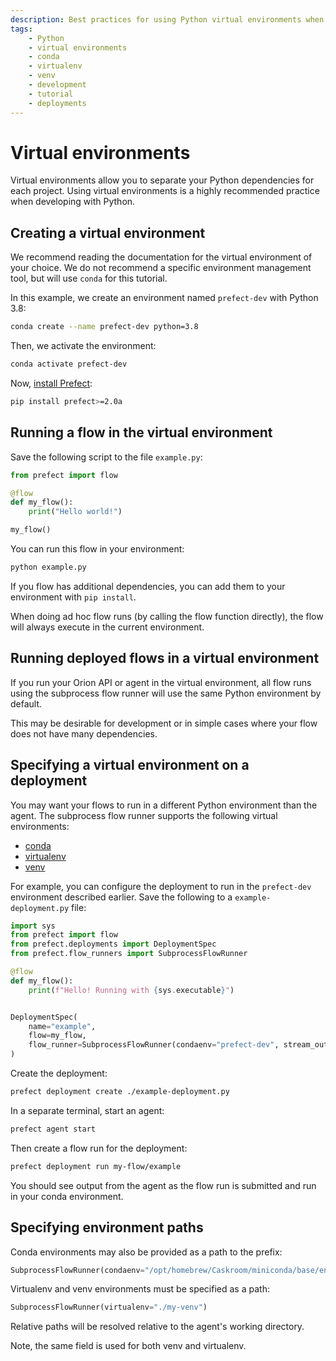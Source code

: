 ```yaml
---
description: Best practices for using Python virtual environments when developing Prefect flows.
tags:
    - Python
    - virtual environments
    - conda
    - virtualenv
    - venv
    - development
    - tutorial
    - deployments
---
```


# Virtual environments

Virtual environments allow you to separate your Python dependencies for each project. Using virtual environments is a highly recommended practice when developing with Python.

## Creating a virtual environment

We recommend reading the documentation for the virtual environment of your choice. We do not recommend a specific environment management tool, but will use `conda` for this tutorial.

In this example, we create an environment named `prefect-dev` with Python 3.8:

```bash
conda create --name prefect-dev python=3.8   
```

Then, we activate the environment:

```bash
conda activate prefect-dev
```

Now, [install Prefect](/getting-started/installation.md):
```bash
pip install prefect>=2.0a
```

## Running a flow in the virtual environment

Save the following script to the file `example.py`:

```python
from prefect import flow

@flow
def my_flow():
    print("Hello world!")

my_flow()
```

You can run this flow in your environment:

```bash
python example.py
```

If you flow has additional dependencies, you can add them to your environment with `pip install`.

When doing ad hoc flow runs (by calling the flow function directly), the flow will always execute in the current environment.

## Running deployed flows in a virtual environment

If you run your Orion API or agent in the virtual environment, all flow runs using the subprocess flow runner will use the same Python environment by default.

This may be desirable for development or in simple cases where your flow does not have many dependencies.

## Specifying a virtual environment on a deployment

You may want your flows to run in a different Python environment than the agent. The subprocess flow runner supports the following virtual environments:

- [conda](https://docs.conda.io/projects/conda/en/latest/user-guide/tasks/manage-environments.html)
- [virtualenv](https://virtualenv.pypa.io/en/latest/)
- [venv](https://docs.python.org/3/library/venv.html)


For example, you can configure the deployment to run in the `prefect-dev` environment described earlier. Save the following to a `example-deployment.py` file:

```python
import sys
from prefect import flow
from prefect.deployments import DeploymentSpec
from prefect.flow_runners import SubprocessFlowRunner

@flow
def my_flow():
    print(f"Hello! Running with {sys.executable}")


DeploymentSpec(
    name="example",
    flow=my_flow,
    flow_runner=SubprocessFlowRunner(condaenv="prefect-dev", stream_output=True)
)
```

Create the deployment:

```bash
prefect deployment create ./example-deployment.py
```

In a separate terminal, start an agent:

```bash
prefect agent start
```

Then create a flow run for the deployment:

```bash
prefect deployment run my-flow/example
```

You should see output from the agent as the flow run is submitted and run in your conda environment.

## Specifying environment paths

Conda environments may also be provided as a path to the prefix:

```python
SubprocessFlowRunner(condaenv="/opt/homebrew/Caskroom/miniconda/base/envs/prefect-dev")
```

Virtualenv and venv environments must be specified as a path:

```python
SubprocessFlowRunner(virtualenv="./my-venv")
```

Relative paths will be resolved relative to the agent's working directory.

Note, the same field is used for both venv and virtualenv.
